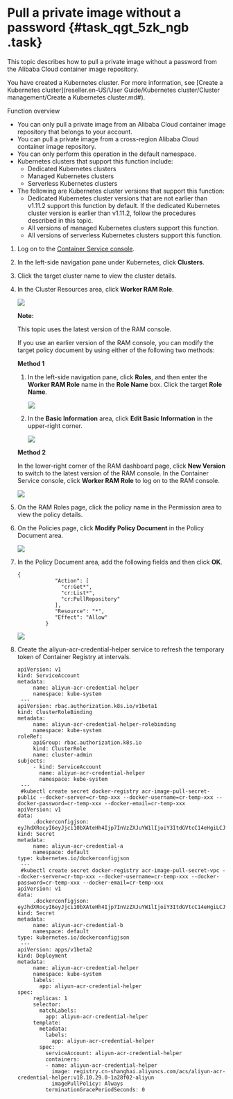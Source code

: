 # Pull a private image without a password {#task_qgt_5zk_ngb .task}

This topic describes how to pull a private image without a password from the Alibaba Cloud container image repository.

You have created a Kubernetes cluster. For more information, see [Create a Kubernetes cluster](reseller.en-US/User Guide/Kubernetes cluster/Cluster management/Create a Kubernetes cluster.md#).

Function overview

-   You can only pull a private image from an Alibaba Cloud container image repository that belongs to your account.
-   You can pull a private image from a cross-region Alibaba Cloud container image repository.
-   You can only perform this operation in the default namespace.
-   Kubernetes clusters that support this function include:
    -   Dedicated Kubernetes clusters
    -   Managed Kubernetes clusters
    -   Serverless Kubernetes clusters
-   The following are Kubernetes cluster versions that support this function:
    -   Dedicated Kubernetes cluster versions that are not earlier than v1.11.2 support this function by default. If the dedicated Kubernetes cluster version is earlier than v1.11.2, follow the procedures described in this topic.
    -   All versions of managed Kubernetes clusters support this function.
    -   All versions of serverless Kubernetes clusters support this function.

1.  Log on to the [Container Service console](https://partners-intl.console.aliyun.com/#/cs). 
2.  In the left-side navigation pane under Kubernetes, click **Clusters**. 
3.  Click the target cluster name to view the cluster details. 
4.  In the Cluster Resources area, click **Worker RAM Role**. 

    ![](http://static-aliyun-doc.oss-cn-hangzhou.aliyuncs.com/assets/img/115357/155007474037782_en-US.png)

    **Note:** 

    This topic uses the latest version of the RAM console.

    If you use an earlier version of the RAM console, you can modify the target policy document by using either of the following two methods:

    **Method 1**

    1.  In the left-side navigation pane, click **Roles**, and then enter the **Worker RAM Role** name in the **Role Name** box. Click the target **Role Name**.

        ![](http://static-aliyun-doc.oss-cn-hangzhou.aliyuncs.com/assets/img/115357/155007474037792_en-US.png)

    2.  In the **Basic Information** area, click **Edit Basic Information** in the upper-right corner.

        ![](http://static-aliyun-doc.oss-cn-hangzhou.aliyuncs.com/assets/img/115357/155007474037793_en-US.png)

    **Method 2**

    In the lower-right corner of the RAM dashboard page, click **New Version** to switch to the latest version of the RAM console. In the Container Service console, click **Worker RAM Role** to log on to the RAM console.

    ![](http://static-aliyun-doc.oss-cn-hangzhou.aliyuncs.com/assets/img/115357/155007474137796_en-US.png)

5.  On the RAM Roles page, click the policy name in the Permission area to view the policy details. 
6.  On the Policies page, click **Modify Policy Document** in the Policy Document area. 

    ![](http://static-aliyun-doc.oss-cn-hangzhou.aliyuncs.com/assets/img/115357/155007474137815_en-US.png)

7.  In the Policy Document area, add the following fields and then click **OK**. 

    ```
    {
                "Action": [
                  "cr:Get*",
                  "cr:List*",
                  "cr:PullRepository"
                ],
                "Resource": "*",
                "Effect": "Allow"
             }
    ```

    ![](http://static-aliyun-doc.oss-cn-hangzhou.aliyuncs.com/assets/img/115357/155007474137816_en-US.png)

8.  Create the aliyun-acr-credential-helper service to refresh the temporary token of Container Registry at intervals. 

    ```
    apiVersion: v1
    kind: ServiceAccount
    metadata:
         name: aliyun-acr-credential-helper
         namespace: kube-system
     ---
    apiVersion: rbac.authorization.k8s.io/v1beta1
    kind: ClusterRoleBinding
    metadata:
         name: aliyun-acr-credential-helper-rolebinding
         namespace: kube-system
    roleRef:
         apiGroup: rbac.authorization.k8s.io
         kind: ClusterRole
         name: cluster-admin
    subjects:
         - kind: ServiceAccount
           name: aliyun-acr-credential-helper
           namespace: kube-system
     ---
     #kubectl create secret docker-registry acr-image-pull-secret-public --docker-server=cr-tmp-xxx --docker-username=cr-temp-xxx --docker-password=cr-temp-xxx --docker-email=cr-temp-xxx
    apiVersion: v1
    data:
         .dockerconfigjson: eyJhdXRocyI6eyJjci10bXAteHh4Ijp7InVzZXJuYW1lIjoiY3ItdGVtcC14eHgiLCJwYXNzd29yZCI6ImNyLXRlbXAteHh4IiwiZW1haWwiOiJjci10ZW1wLXh4eCIsImF1dGgiOiJZM0l0ZEdWdGNDMTRlSGc2WTNJdGRHVnRjQzE0ZUhnPSJ9fX0=
    kind: Secret
    metadata:
         name: aliyun-acr-credential-a
         namespace: default
    type: kubernetes.io/dockerconfigjson
     ---
     #kubectl create secret docker-registry acr-image-pull-secret-vpc --docker-server=cr-tmp-xxx --docker-username=cr-temp-xxx --docker-password=cr-temp-xxx --docker-email=cr-temp-xxx
    apiVersion: v1
    data:
         .dockerconfigjson: eyJhdXRocyI6eyJjci10bXAteHh4Ijp7InVzZXJuYW1lIjoiY3ItdGVtcC14eHgiLCJwYXNzd29yZCI6ImNyLXRlbXAteHh4IiwiZW1haWwiOiJjci10ZW1wLXh4eCIsImF1dGgiOiJZM0l0ZEdWdGNDMTRlSGc2WTNJdGRHVnRjQzE0ZUhnPSJ9fX0=
    kind: Secret
    metadata:
         name: aliyun-acr-credential-b
         namespace: default
    type: kubernetes.io/dockerconfigjson
     ---
    apiVersion: apps/v1beta2
    kind: Deployment
    metadata:
         name: aliyun-acr-credential-helper
         namespace: kube-system
         labels:
           app: aliyun-acr-credential-helper
    spec:
         replicas: 1
         selector:
           matchLabels:
             app: aliyun-acr-credential-helper
         template:
           metadata:
             labels:
               app: aliyun-acr-credential-helper
           spec:
             serviceAccount: aliyun-acr-credential-helper
             containers:
             - name: aliyun-acr-credential-helper
               image: registry.cn-shanghai.aliyuncs.com/acs/aliyun-acr-credential-helper:v18.10.29.0-1a28f02-aliyun
               imagePullPolicy: Always
             terminationGracePeriodSeconds: 0
    ```


